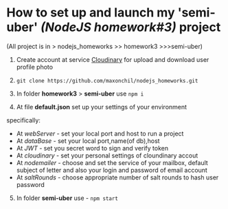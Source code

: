 # How to set up and launch my 'semi-uber' *(NodeJS homework#3)* project
\(All project is in > nodejs_homeworks >> homework3 >>>semi-uber)

1. Create account at service [Cloudinary](https://cloudinary.com/) for upload and download user profile photo

2. ```git clone https://github.com/maxonchil/nodejs_homeworks.git ```

3. In folder **homework3** > **semi-uber** use  ```npm i```

4. At file **default.json** set up your settings of your environment

specifically:
  - At *webServer* - set your local port and host to run a project
  - At *dataBase* - set your local port,name\(of db),host
  - At *JWT* - set you secret word to sign and verify token
  - At *cloudinary* - set your personal settings of cloundinary accout
  - At *nodemailer* - choose and set the service of your mailbox, default subject of letter and also your login and password of email account 
  - At *saltRounds* - choose appropriate number of salt rounds to hash user password


5. In folder  **semi-uber** use -  ```npm start```
